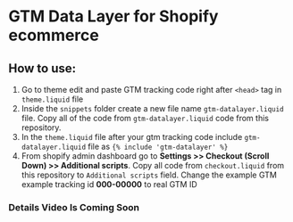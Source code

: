 # GTM Data Layer for Shopify ecommerce
## How to use: 
1. Go to theme edit and paste GTM tracking code right after `<head>` tag in `theme.liquid` file
2. Inside the `snippets` folder create a new file name `gtm-datalayer.liquid` file. Copy all of the code from `gtm-datalayer.liquid` code from this repository.
3. In the `theme.liquid` file after your gtm tracking code include `gtm-datalayer.liquid` file as `{% include 'gtm-datalayer' %}`
4. From shopify admin dashboard go to **Settings >> Checkout (Scroll Down) >> Additional scripts**. Copy all code from `checkout.liquid` from this repository to  `Additional scripts` field. Change the example GTM example tracking id **000-00000** to real GTM ID

### Details Video Is Coming Soon 
